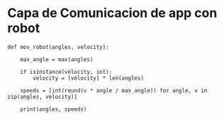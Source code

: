 # Capa de Comunicacion de app con robot

``` Python3
def mov_robot(angles, velocity):

    max_angle = max(angles)

    if isinstance(velocity, int):
        velocity = [velocity] * len(angles)

    speeds = [int(round(v * angle / max_angle)) for angle, v in zip(angles, velocity)]

    print(angles, speeds)
```
